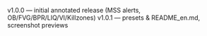 v1.0.0 — initial annotated release (MSS alerts, OB/FVG/BPR/LIQ/VI/Killzones)
v1.0.1 — presets & README_en.md, screenshot previews

